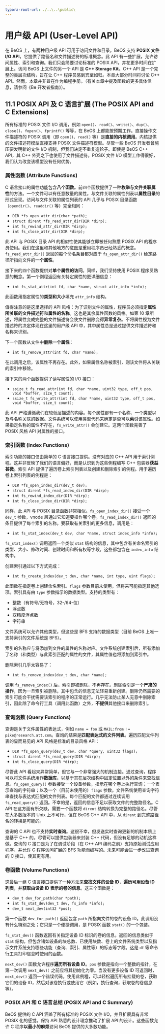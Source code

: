 ```yaml
---
typora-root-url: ./..\..\public\
---
```

# 用户级 API (User-Level API)

在 BeOS 上，有两种用户级 API 可用于访问文件和目录。BeOS 支持 **POSIX 文件 I/O API**，它提供了路径名和文件描述符的标准概念。此 API 有一些扩展，允许访问属性、索引和查询。我们只会简要讨论标准的 POSIX API，并花更多时间在扩展上。访问 BeOS 上文件的另一个 API 是 **C++ Storage Kit**。C++ API 是一个完整的类层次结构，旨在让 C++ 程序员感到宾至如归。本章大部分时间将讨论 C++ API。然而，本章并非旨在作为编程手册。（有关本章中提及函数的更多具体信息，请参阅《Be 开发者指南》）。

## 11.1 POSIX API 及 C 语言扩展 (The POSIX API and C Extensions)

所有标准的 POSIX 文件 I/O 调用，例如 `open()`、`read()`、`write()`、`dup()`、`close()`、`fopen()`、`fprintf()` 等等，在 BeOS 上都能按预期工作。直接操作文件描述符的 POSIX 调用（即 `open()`、`read()` 等）是**直接的内核调用**。内核提供的文件描述符模型直接支持 POSIX 文件描述符模型。尽管一些 BeOS 开发者曾施压要发明新的文件 I/O 机制，但我们决定不重复造轮子。即使是 BeOS C++ API，其 C++ 外壳之下也使用了文件描述符。POSIX 文件 I/O 模型工作得很好，我们认为改变该模型没有任何优势。

### 属性函数 (Attribute Functions)

C 语言接口的属性功能包含**八个函数**。前四个函数提供了一种**枚举与文件关联属性**的方法。一个文件可以有任意数量的属性，与文件关联的属性列表以**属性目录**的形式呈现。访问与文件关联的属性列表的 API 几乎与 POSIX 目录函数（`opendir()`、`readdir()` 等）完全相同：

- `DIR *fs_open_attr_dir(char *path);`
- `struct dirent *fs_read_attr_dir(DIR *dirp);`
- `int fs_rewind_attr_dir(DIR *dirp);`
- `int fs_close_attr_dir(DIR *dirp);`

此 API 与 POSIX 目录 API 的相似性使其能够立即被任何熟悉 POSIX API 的程序员使用。我们在这里和其他地方的意图是重用程序员已经熟悉的概念。`fs_read_attr_dir()` 返回的每个命名条目都对应于 `fs_open_attr_dir()` 给定路径所指向文件的**一个属性**。

接下来的四个函数提供对**单个属性的访问**。同样，我们坚持使用 POSIX 程序员熟悉的概念。第一个例程返回有关特定属性的更详细信息：

- `int fs_stat_attr(int fd, char *name, struct attr_info *info);`

此函数用指定属性的**类型和大小**填充 `attr_info` 结构。

值得注意的是这里选择的 API 风格：为了识别文件的属性，程序员必须指定**属性所关联的文件描述符**和**属性的名称**。这也是其余属性函数的风格。如第 10 章所述，将属性变成完整的文件描述符会使文件删除变得**异常复杂**。不将属性视为文件描述符的决定体现在这里的用户级 API 中，其中属性总是通过提供文件描述符和名称来识别。

下一个函数从文件中**删除一个属性**：

- `int fs_remove_attr(int fd, char *name);`

在此调用之后，该属性不再存在。此外，如果属性名称被索引，则该文件将从关联的索引中移除。

接下来的两个函数提供了读写属性的 I/O 接口：

- `ssize_t fs_read_attr(int fd, char *name, uint32 type, off_t pos, void *buffer, size_t count);`
- `ssize_t fs_write_attr(int fd, char *name, uint32 type, off_t pos, void *buffer, size_t count);`

此 API 严格遵循我们在较低层描述的内容。每个属性都有一个名称、一个类型以及与名称关联的数据。文件系统可以使用类型代码来确定是否可以**索引**该属性。如果指定名称的属性不存在，`fs_write_attr()` 会创建它。这两个函数完善了 POSIX 风格 API 对属性的接口。

### 索引函数 (Index Functions)

索引功能的接口仅由简单的 C 语言接口提供。没有对应的 C++ API 用于索引例程。这并非反映了我们的语言偏好，而是认识到为这些例程编写 C++ 包装器**获益甚微**。索引 API 提供了遍历卷上索引列表以及创建和删除索引的例程。用于遍历卷上索引列表的例程是：

- `DIR *fs_open_index_dir(dev_t dev);`
- `struct dirent *fs_read_index_dir(DIR *dirp);`
- `int fs_rewind_index_dir(DIR *dirp);`
- `int fs_close_index_dir(DIR *dirp);`

同样，此 API 与 POSIX 目录函数非常相似。`fs_open_index_dir()` 接受一个 `dev_t` 参数，vnode 层通过它知道要操作哪个卷。`fs_read_index_dir()` 返回的条目提供了每个索引的名称。要获取有关索引的更多信息，调用是：

- `int fs_stat_index(dev_t dev, char *name, struct index_info *info);`

`fs_stat_index()` 调用返回一个类似 `stat` 结构的信息，其中包含有关命名索引的类型、大小、修改时间、创建时间和所有权等字段，这些都包含在 `index_info` 结构中。

创建索引通过以下方式完成：

- `int fs_create_index(dev_t dev, char *name, int type, uint flags);`

此函数在指定卷上创建命名索引。`flags` 参数目前未使用，但将来可能指定其他选项。索引具有由 `type` 参数指示的数据类型。支持的类型有：

- 整数（有符号/无符号，32-/64-位）
- 浮点数
- 双精度浮点数
- 字符串

文件系统可以允许其他类型，但这些是 BFS 支持的数据类型（目前 BeOS 上唯一支持索引的文件系统是 BFS）。

索引的名称应与将添加到文件的属性的名称对应。文件系统创建索引后，所有添加了名称（和类型）与此索引匹配的属性的文件，其属性值也将添加到索引中。

删除索引几乎太容易了：

- `int fs_remove_index(dev_t dev, char *name);`

调用 `fs_remove_index()` 后，索引即被删除，不再存在。删除索引是一个**严肃的操作**，因为一旦索引被删除，其中包含的信息无法轻易重新创建。删除仍然需要的索引可能会干扰需要该索引的程序的正常运行。几乎无法防止某人无意中删除索引，因此除了命令行工具（调用此函数）之外，**不提供**其他接口来删除索引。

### 查询函数 (Query Functions)

查询是关于文件属性的表达式，例如 `name = foo` 或 `MAIL:from != pike@research.att.com`。查询的结果是**匹配表达式的文件列表**。遍历匹配文件列表的显而易见的 API 风格是标准的目录风格 API：

- `DIR *fs_open_query(dev_t dev, char *query, uint32 flags);`
- `struct dirent *fs_read_query(DIR *dirp);`
- `int fs_close_query(DIR *dirp);`

尽管此 API 看起来异常简单，但它与一个非常强大的机制连接。通过查询，程序可以将文件系统用作**数据库**，以基于其在层次结构中固定位置以外的条件来查找信息。`fs_open_query()` 参数接受一个设备参数，指示在哪个卷上执行查询；一个表示查询的字符串；以及一个（目前未使用的）`flags` 参数。文件系统使用查询字符串查找与表达式匹配的文件列表。每个匹配的文件都通过连续调用 `fs_read_query()` 返回。不幸的是，返回的信息不足以获取文件的完整路径名。C API 在这方面有所欠缺，需要一个函数将 `dirent` 结构转换为完整的路径名。尽管在大多数版本的 Unix 上不可行，但在 BeOS C++ API 中，从 `dirent` 到完整路径名的转换是可能的。

查询的 C API 也不支持**实时查询**。这很不幸，但发送实时查询更新的机制本质上是基于 C++ 的。尽管可以提供包装器来封装 C++ 代码，但没有足够的动机这样做。查询的 C 接口是为了在调试阶段（在 C++ API 编码之前）支持原始测试应用程序，并允许 C 程序访问扩展的 BFS 功能而编写的。未来可能会进一步改进查询的 C 接口，使其更有用。

### 卷函数 (Volume Functions)

这最后一组 C 语言接口提供了一种方法来**查找文件的设备 ID**，**遍历可用设备 ID 列表**，并**获取由设备 ID 表示的卷的信息**。这三个函数是：

- `dev_t dev_for_path(char *path);`
- `int fs_stat_dev(dev_t dev, fs_info *info);`
- `dev_t next_dev(int32 *pos);`

第一个函数 `dev_for_path()` 返回包含 `path` 所指向文件的卷的设备 ID。此调用没有什么特别之处；它只是一个便捷调用，是 POSIX 函数 `stat()` 的一个包装。

`fs_stat_dev()` 函数返回有关指定设备 ID 标识的卷的信息。返回的信息类似于 `stat` 结构，但包含诸如设备的块总数、已使用块数、卷上的文件系统类型以及指示文件系统支持哪些功能（查询、索引、属性等）的标志等字段。这是 `df` 等命令行工具打印信息时使用的函数。

`next_dev()` 函数允许程序**遍历所有设备 ID**。`pos` 参数是指向一个整数的指针，在第一次调用 `next_dev()` 之前应将其初始化为零。当没有更多设备 ID 可返回时，`next_dev()` 返回一个错误代码。使用此例程，可以轻松遍历所有挂载的卷，获取它们的设备 ID，然后对该卷执行或使用它（例如，执行查询，获取卷的卷信息等）。

### POSIX API 和 C 语言总结 (POSIX API and C Summary)

BeOS 提供的 C API 涵盖了所有标准的 POSIX 文件 I/O，并且扩展具有非常 POSIX 化的感觉。保持 API 熟悉的设计理念推动了扩展 API 的设计。这些函数允许 C 程序**以最小的麻烦**访问 BeOS 提供的大多数功能。
